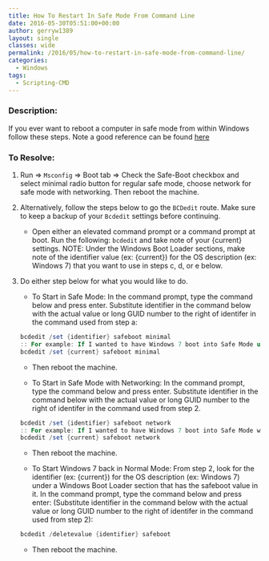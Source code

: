 ```yaml
---
title: How To Restart In Safe Mode From Command Line
date: 2016-05-30T05:51:00+00:00
author: gerryw1389
layout: single
classes: wide
permalink: /2016/05/how-to-restart-in-safe-mode-from-command-line/
categories:
  - Windows
tags:
  - Scripting-CMD
---
```

<!--more-->

### Description:

If you ever want to reboot a computer in safe mode from within Windows follow these steps. Note a good reference can be found [here](http://www.sevenforums.com/tutorials/69585-safe-mode.html)

### To Resolve:

1. Run => `Msconfig` => Boot tab => Check the Safe-Boot checkbox and select minimal radio button for regular safe mode, choose network for safe mode with networking. Then reboot the machine.

2. Alternatively, follow the steps below to go the `BCDedit` route. Make sure to keep a backup of your `Bcdedit` settings before continuing.

   - Open either an elevated command prompt or a command prompt at boot. Run the following: `bcdedit` and take note of your {current} settings. NOTE: Under the Windows Boot Loader sections, make note of the identifier value (ex: {current}) for the OS description (ex: Windows 7) that you want to use in steps c, d, or e below.

3. Do either step below for what you would like to do.

   - To Start in Safe Mode: In the command prompt, type the command below and press enter. Substitute identifier in the command below with the actual value or long GUID number to the right of identifer in the command used from step a:

   ```powershell
   bcdedit /set {identifier} safeboot minimal
   :: For example: If I wanted to have Windows 7 boot into Safe Mode using the values in the screenshot under step 2, I would type this command below and press Enter:
   bcdedit /set {current} safeboot minimal
   ```

     - Then reboot the machine.

   - To Start in Safe Mode with Networking: In the command prompt, type the command below and press enter. Substitute identifier in the command below with the actual value or long GUID number to the right of identifer in the command used from step 2.

   ```powershell
   bcdedit /set {identifier} safeboot network
   :: For example: If I wanted to have Windows 7 boot into Safe Mode with networking using the values in the screenshot under step 2, I would type this command below and press Enter:
   bcdedit /set {current} safeboot network
   ```

     - Then reboot the machine.

   - To Start Windows 7 back in Normal Mode: From step 2, look for the identifier (ex: {current}) for the OS description (ex: Windows 7) under a Windows Boot Loader section that has the safeboot value in it. In the command prompt, type the command below and press enter: (Substitute identifier in the command below with the actual value or long GUID number to the right of identifer in the command used from step 2):

   ```powershell
   bcdedit /deletevalue {identifier} safeboot
   ```

     - Then reboot the machine.